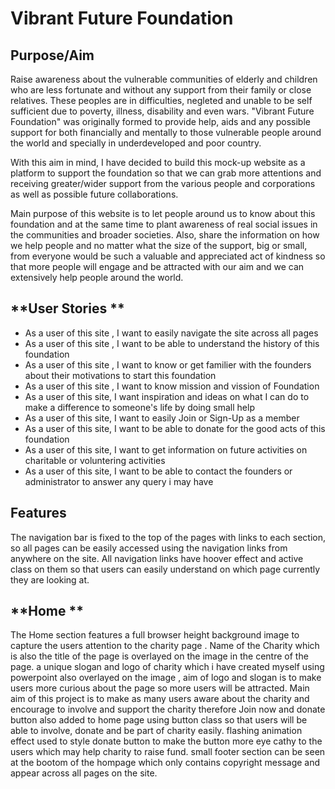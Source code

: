 # **Vibrant Future Foundation**

## **Purpose/Aim**
Raise awareness about the vulnerable communities of elderly and children who are less fortunate and without any support from their family or close relatives. 
These peoples are in difficulties, negleted and unable to be self sufficient due to poverty, illness, disability and even wars. "Vibrant Future Foundation"
was originally formed to provide help, aids and any possible support for both financially and mentally to those vulnerable people around the world and specially 
in underdeveloped and poor country. 

With this aim in mind, I have decided to build this mock-up website as a platform to support the foundation so that we can grab more attentions and 
receiving greater/wider support from the various people and corporations as well as possible future collaborations.

Main purpose of this website is to let people around us to know about this foundation and at the same time to plant awareness
of real social issues in the communities and broader societies.
Also, share the information on how we help people and no matter what the size of the support, big or small, from everyone would
be such a valuable and appreciated act of kindness so that more people will engage and be attracted with our aim and we can extensively 
help people around the world.

## **User Stories **

- As a user of this site , I want to easily navigate the site across all pages
- As a user of this site , I want to be able to understand the history of this foundation 
- As a user of this site , I want to know or get familier with the founders about their motivations to start this foundation
- As a user of this site , I want to know mission and vission of Foundation
- As a user of this site, I want inspiration and ideas on what I can do to make a difference to someone's life by doing small help
- As a user of this site, I want to easily Join or Sign-Up as a member
- As a user of this site, I want to be able to donate for the good acts of this foundation 
- As a user of this site, I want to get information on future activities on charitable or voluntering activities
- As a user of this site, I want to be able to contact the founders or administrator to answer any query i may have

## **Features**
The navigation bar is fixed to the top of the pages with links to each section, so all pages can be easily accessed using the navigation links from anywhere on the site. All navigation links have hoover effect 
and active class on them so that users can easily understand on which page currently they are looking at.

## **Home **
The Home section features a full browser height background image to capture the users attention to the charity page . Name of the Charity which is also the title of the page is 
overlayed on the image in the centre of the page. a unique slogan and logo of charity which i have created myself using powerpoint also overlayed on the image , aim of logo and 
slogan is to make users more curious about the page so more users will be attracted. Main aim of this project is to  make as many users aware about the charity and encourage 
to involve and support the charity therefore  Join now and donate button also added to home page using button class so that users will be able to involve, donate  and 
be part of charity easily. flashing animation effect used to style donate button to make the button more eye cathy to the users which may help charity to raise fund.
small footer section can be seen at the bootom of the hompage which only contains copyright message and appear across all pages on the site.
